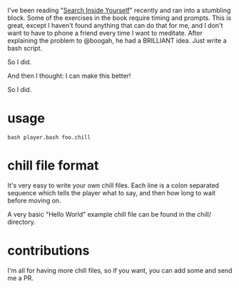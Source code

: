 I've been reading "[Search Inside Yourself](http://www.amazon.com/Search-Inside-Yourself-Unexpected-Achieving-ebook/dp/B0070XF474)" recently and ran into a stumbling block.
Some of the exercises in the book require timing and prompts.
This is great, except I haven't found anything that can do that for me, and I don't want to have to phone a friend every time I want to meditate.
After explaining the problem to @boogah, he had a BRILLIANT idea.
Just write a bash script.

So I did.

And then I thought: I can make this better!

So I did.

# usage

```
bash player.bash foo.chill
```

# chill file format

It's very easy to write your own chill files.
Each line is a colon separated sequence which tells the player what to say, and then how long to wait before moving on.

A very basic "Hello World" example chill file can be found in the chill/ directory.

# contributions

I'm all for having more chill files, so if you want, you can add some and send me a PR.

